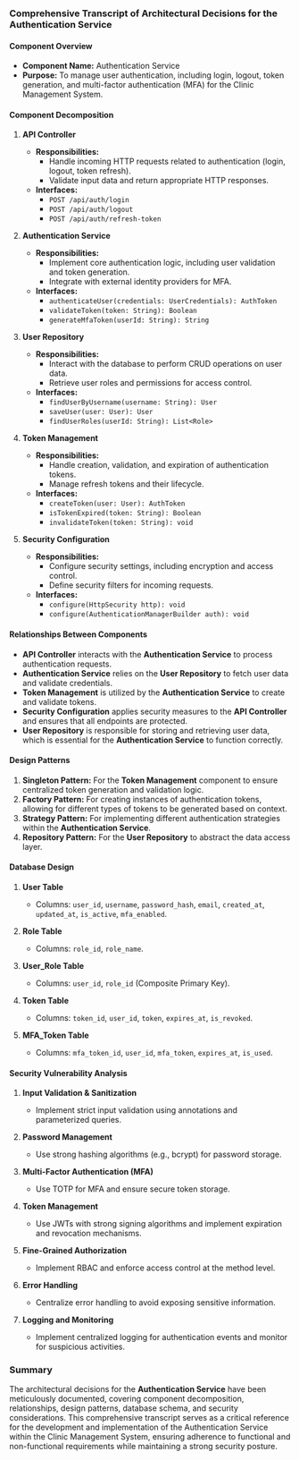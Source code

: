 ### Comprehensive Transcript of Architectural Decisions for the Authentication Service

#### Component Overview

- **Component Name:** Authentication Service
- **Purpose:** To manage user authentication, including login, logout, token generation, and multi-factor authentication (MFA) for the Clinic Management System.

#### Component Decomposition

1. **API Controller**
   - **Responsibilities:**
     - Handle incoming HTTP requests related to authentication (login, logout, token refresh).
     - Validate input data and return appropriate HTTP responses.
   - **Interfaces:**
     - `POST /api/auth/login`
     - `POST /api/auth/logout`
     - `POST /api/auth/refresh-token`

2. **Authentication Service**
   - **Responsibilities:**
     - Implement core authentication logic, including user validation and token generation.
     - Integrate with external identity providers for MFA.
   - **Interfaces:**
     - `authenticateUser(credentials: UserCredentials): AuthToken`
     - `validateToken(token: String): Boolean`
     - `generateMfaToken(userId: String): String`

3. **User Repository**
   - **Responsibilities:**
     - Interact with the database to perform CRUD operations on user data.
     - Retrieve user roles and permissions for access control.
   - **Interfaces:**
     - `findUserByUsername(username: String): User`
     - `saveUser(user: User): User`
     - `findUserRoles(userId: String): List<Role>`

4. **Token Management**
   - **Responsibilities:**
     - Handle creation, validation, and expiration of authentication tokens.
     - Manage refresh tokens and their lifecycle.
   - **Interfaces:**
     - `createToken(user: User): AuthToken`
     - `isTokenExpired(token: String): Boolean`
     - `invalidateToken(token: String): void`

5. **Security Configuration**
   - **Responsibilities:**
     - Configure security settings, including encryption and access control.
     - Define security filters for incoming requests.
   - **Interfaces:**
     - `configure(HttpSecurity http): void`
     - `configure(AuthenticationManagerBuilder auth): void`

#### Relationships Between Components

- **API Controller** interacts with the **Authentication Service** to process authentication requests.
- **Authentication Service** relies on the **User Repository** to fetch user data and validate credentials.
- **Token Management** is utilized by the **Authentication Service** to create and validate tokens.
- **Security Configuration** applies security measures to the **API Controller** and ensures that all endpoints are protected.
- **User Repository** is responsible for storing and retrieving user data, which is essential for the **Authentication Service** to function correctly.

#### Design Patterns

1. **Singleton Pattern:** For the **Token Management** component to ensure centralized token generation and validation logic.
2. **Factory Pattern:** For creating instances of authentication tokens, allowing for different types of tokens to be generated based on context.
3. **Strategy Pattern:** For implementing different authentication strategies within the **Authentication Service**.
4. **Repository Pattern:** For the **User Repository** to abstract the data access layer.

#### Database Design

1. **User Table**
   - Columns: `user_id`, `username`, `password_hash`, `email`, `created_at`, `updated_at`, `is_active`, `mfa_enabled`.

2. **Role Table**
   - Columns: `role_id`, `role_name`.

3. **User_Role Table**
   - Columns: `user_id`, `role_id` (Composite Primary Key).

4. **Token Table**
   - Columns: `token_id`, `user_id`, `token`, `expires_at`, `is_revoked`.

5. **MFA_Token Table**
   - Columns: `mfa_token_id`, `user_id`, `mfa_token`, `expires_at`, `is_used`.

#### Security Vulnerability Analysis

1. **Input Validation & Sanitization**
   - Implement strict input validation using annotations and parameterized queries.

2. **Password Management**
   - Use strong hashing algorithms (e.g., bcrypt) for password storage.

3. **Multi-Factor Authentication (MFA)**
   - Use TOTP for MFA and ensure secure token storage.

4. **Token Management**
   - Use JWTs with strong signing algorithms and implement expiration and revocation mechanisms.

5. **Fine-Grained Authorization**
   - Implement RBAC and enforce access control at the method level.

6. **Error Handling**
   - Centralize error handling to avoid exposing sensitive information.

7. **Logging and Monitoring**
   - Implement centralized logging for authentication events and monitor for suspicious activities.

### Summary

The architectural decisions for the **Authentication Service** have been meticulously documented, covering component decomposition, relationships, design patterns, database schema, and security considerations. This comprehensive transcript serves as a critical reference for the development and implementation of the Authentication Service within the Clinic Management System, ensuring adherence to functional and non-functional requirements while maintaining a strong security posture.